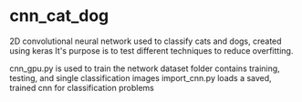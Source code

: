 # cnn_cat_dog
2D convolutional neural network used to classify cats and dogs, created using keras 
It's purpose is to test different techniques to reduce overfitting. 

cnn_gpu.py is used to train the network
dataset folder contains training, testing, and single classification images 
import_cnn.py loads a saved, trained cnn for classification problems 

